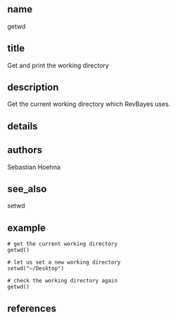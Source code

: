 ## name
getwd
## title
Get and print the working directory
## description
Get the current working directory which RevBayes uses.
## details
## authors
Sebastian Hoehna
## see_also
setwd
## example
	# get the current working directory
	getwd()
	
	# let us set a new working directory
	setwd("~/Desktop")
	
	# check the working directory again
	getwd()
	
## references
